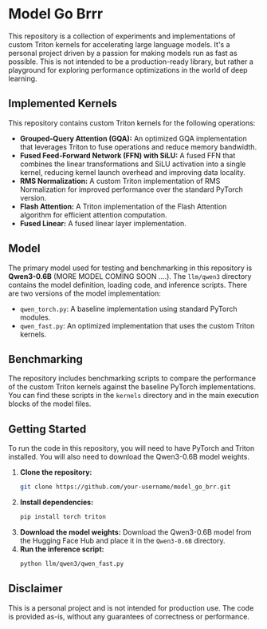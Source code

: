 # Model Go Brrr

This repository is a collection of experiments and implementations of custom Triton kernels for accelerating large language models. It's a personal project driven by a passion for making models run as fast as possible. This is not intended to be a production-ready library, but rather a playground for exploring performance optimizations in the world of deep learning.

## Implemented Kernels

This repository contains custom Triton kernels for the following operations:

*   **Grouped-Query Attention (GQA):** An optimized GQA implementation that leverages Triton to fuse operations and reduce memory bandwidth.
*   **Fused Feed-Forward Network (FFN) with SiLU:** A fused FFN that combines the linear transformations and SiLU activation into a single kernel, reducing kernel launch overhead and improving data locality.
*   **RMS Normalization:** A custom Triton implementation of RMS Normalization for improved performance over the standard PyTorch version.
*   **Flash Attention:** A Triton implementation of the Flash Attention algorithm for efficient attention computation.
*   **Fused Linear:** A fused linear layer implementation.

## Model

The primary model used for testing and benchmarking in this repository is **Qwen3-0.6B** (MORE MODEL COMING SOON ....). The `llm/qwen3` directory contains the model definition, loading code, and inference scripts. There are two versions of the model implementation:

*   `qwen_torch.py`: A baseline implementation using standard PyTorch modules.
*   `qwen_fast.py`: An optimized implementation that uses the custom Triton kernels.

## Benchmarking

The repository includes benchmarking scripts to compare the performance of the custom Triton kernels against the baseline PyTorch implementations. You can find these scripts in the `kernels` directory and in the main execution blocks of the model files.

## Getting Started

To run the code in this repository, you will need to have PyTorch and Triton installed. You will also need to download the Qwen3-0.6B model weights.

1.  **Clone the repository:**
    ```bash
    git clone https://github.com/your-username/model_go_brr.git
    ```
2.  **Install dependencies:**
    ```bash
    pip install torch triton
    ```
3.  **Download the model weights:**
    Download the Qwen3-0.6B model from the Hugging Face Hub and place it in the `Qwen3-0.6B` directory.
4.  **Run the inference script:**
    ```bash
    python llm/qwen3/qwen_fast.py
    ```

## Disclaimer
This is a personal project and is not intended for production use. The code is provided as-is, without any guarantees of correctness or performance.

